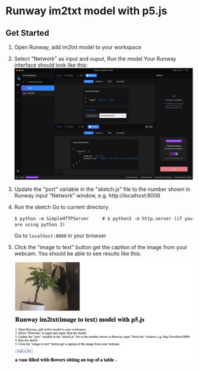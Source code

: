 # Runway im2txt model with p5.js

## Get Started
1. Open Runway, add im2txt model to your workspace
2. Select "Network" as input and ouput, Run the model
    Your Runway interface should look like this:
    <img src="images/demo1.png" width="500">

3. Update the "port" variable in the "sketch.js" file to the number shown in Runway input "Network" window, e.g. http://localhost:8006
4. Run the sketch
    Go to current directory
    ```
    $ python -m SimpleHTTPServer     # $ python3 -m http.server (if you are using python 3)
    ```
    Go to `localhost:8000` in your browser
5. Click the "image to text" button get the caption of the image from your webcam.
    You should be able to see results like this:
    
    <img src="images/demo2.png" width="500">
